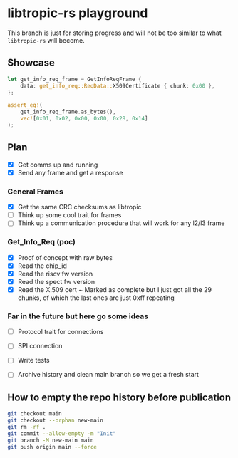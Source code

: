 # libtropic-rs playground

This branch is just for storing progress and will not be too similar to what `libtropic-rs` will become.


## Showcase

```Rust
let get_info_req_frame = GetInfoReqFrame {
    data: get_info_req::ReqData::X509Certificate { chunk: 0x00 },
};

assert_eq!(
    get_info_req_frame.as_bytes(),
    vec![0x01, 0x02, 0x00, 0x00, 0x28, 0x14]
);
```

## Plan

- [x] Get comms up and running
- [x] Send any frame and get a response

### General Frames

- [x] Get the same CRC checksums as libtropic
- [ ] Think up some cool trait for frames
- [ ] Think up a communication procedure that will work for any l2/l3 frame

### Get_Info_Req (poc)

- [x] Proof of concept with raw bytes
- [x] Read the chip_id
- [x] Read the riscv fw version
- [x] Read the spect fw version
- [x] Read the X.509 cert ~ Marked as complete but I just got all the 29 chunks, of which the last ones are just 0xff repeating

### Far in the future but here go some ideas

- [ ] Protocol trait for connections
- [ ] SPI connection
- [ ] Write tests

- [ ] Archive history and clean main branch so we get a fresh start


## How to empty the repo history before publication

```bash
git checkout main
git checkout --orphan new-main
git rm -rf .
git commit --allow-empty -m "Init"
git branch -M new-main main
git push origin main --force
```
